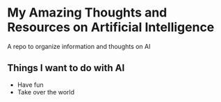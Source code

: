# My Amazing Thoughts and Resources on Artificial Intelligence

A repo to organize information and thoughts on AI

## Things I want to do with AI

* Have fun
* Take over the world